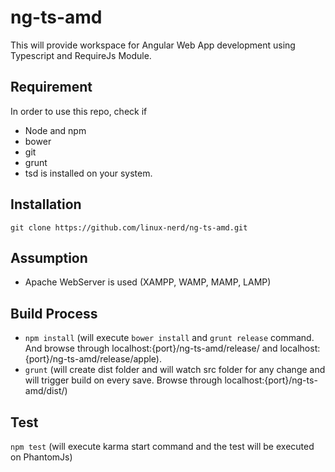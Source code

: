 # ng-ts-amd
This will  provide workspace for Angular Web App development using Typescript and RequireJs Module.

## Requirement
In order to use this repo, check if 
* Node and npm
* bower
* git
* grunt
* tsd
is installed on your system.

## Installation
` git clone https://github.com/linux-nerd/ng-ts-amd.git `

## Assumption
* Apache WebServer is used (XAMPP, WAMP, MAMP, LAMP)

## Build Process
* ` npm install ` (will execute ` bower install ` and ` grunt release ` command. And browse through localhost:{port}/ng-ts-amd/release/ and localhost:{port}/ng-ts-amd/release/apple).
* ` grunt ` (will create dist folder and will watch src folder for any change and will trigger  build on every save. Browse through localhost:{port}/ng-ts-amd/dist/)

## Test
` npm test ` (will execute karma start  command and the test  will be executed on PhantomJs)